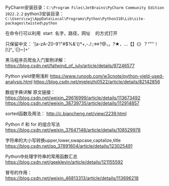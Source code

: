 PyCharm安装目录：`C:\Program Files\JetBrains\PyCharm Community Edition 2022.2.2`
python3安装目录：`C:\Users\cwj\AppData\Local\Programs\Python\Python310\Lib\site-packages\twisted\python`


在命令行可以利用  start  名字，路径，网址    的方式打开

只保留中文：
'[a-zA-Z0-9’!"#$%&\'()*+,-./:;<=>?@，。?★、…【】《》？“”‘’！[\\]^_`{|}~]+'


黑马程序员爬虫入门案例详解：
https://blog.csdn.net/fallwind_of_july/article/details/97246577


Python yield使用浅析
https://www.runoob.com/w3cnote/python-yield-used-analysis.html
https://blog.csdn.net/mieleizhi0522/article/details/82142856


数组字典详解
原文链接：
https://blog.csdn.net/weixin_29616999/article/details/113673492
https://blog.csdn.net/weixin_38739735/article/details/112914857

sorted函数及用法：
http://c.biancheng.net/view/2239.html


Python if 和 for 的组合写法
https://blog.csdn.net/weixin_37647148/article/details/108529978


字符串的大小写转换upper,lower,swapcase,captalize,title
https://blog.csdn.net/qq_37891604/article/details/123025491


Python中处理字符串的常用函数汇总
https://blog.csdn.net/geeklevin/article/details/121155592


冒号的作用：
https://blog.csdn.net/weixin_46813313/article/details/113696218